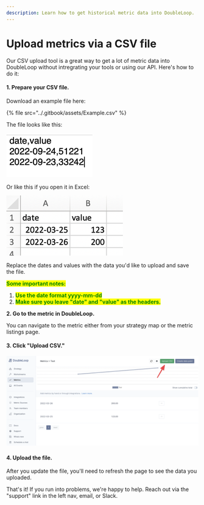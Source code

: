 ```yaml
---
description: Learn how to get historical metric data into DoubleLoop.
---
```


# Upload metrics via a CSV file

Our CSV upload tool is a great way to get a lot of metric data into DoubleLoop without intregrating your tools or using our API. Here's how to do it:

#### **1. Prepare your CSV file.**

Download an example file here:

{% file src="../.gitbook/assets/Example.csv" %}

The file looks like this:

![](<../.gitbook/assets/CleanShot 2022-03-25 at 17.15.05@2x.png>)

Or like this if you open it in Excel:

![](<../.gitbook/assets/CleanShot 2022-03-25 at 17.09.55@2x.png>)

Replace the dates and values with the data you'd like to upload and save the file.

<mark style="color:green;">**Some important notes:**</mark>

1. <mark style="color:green;">**Use the date format yyyy-mm-dd**</mark>
2. <mark style="color:green;">**Make sure you leave "date" and "value" as the headers.**</mark>

**2. Go to the metric in DoubleLoop.**

You can navigate to the metric either from your strategy map or the metric listings page.

#### 3. Click "Upload CSV."

![](<../.gitbook/assets/CleanShot 2022-03-25 at 17.20.40@2x.png>)

#### 4. Upload the file.

After you update the file, you'll need to refresh the page to see the data you uploaded.

That's it! If you run into problems, we're happy to help. Reach out via the "support" link in the left nav, email, or Slack.
